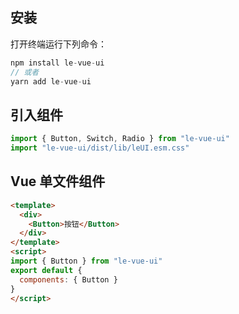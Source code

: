 ## 安装

打开终端运行下列命令：

```js
npm install le-vue-ui
// 或者
yarn add le-vue-ui
```

## 引入组件

```js
import { Button, Switch, Radio } from "le-vue-ui"
import "le-vue-ui/dist/lib/leUI.esm.css"
```

## Vue 单文件组件

```html
<template>
  <div>
    <Button>按钮</Button>
  </div>
</template>
<script>
import { Button } from "le-vue-ui"
export default {
  components: { Button }
}
</script>
```